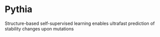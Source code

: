 # Pythia
Structure-based self-supervised learning enables ultrafast prediction of stability changes upon mutations

